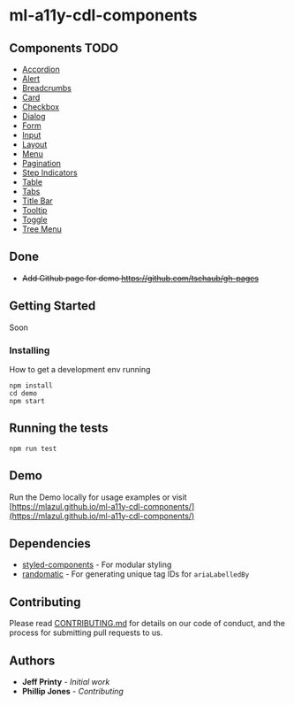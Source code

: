 # ml-a11y-cdl-components


## Components TODO
* [Accordion](https://macmillanlearning.atlassian.net/wiki/display/CDL/Accordions)
* [Alert](https://macmillanlearning.atlassian.net/wiki/pages/viewpage.action?pageId=69402693)
* [Breadcrumbs](https://macmillanlearning.atlassian.net/wiki/display/CDL/Breadcrumbs)
* [Card](https://macmillanlearning.atlassian.net/wiki/display/CDL/Cards)
* [Checkbox]()
* [Dialog](https://macmillanlearning.atlassian.net/wiki/display/CDL/Dialogs)
* [Form](https://macmillanlearning.atlassian.net/wiki/display/CDL/Forms)
* [Input]()
* [Layout]()
* [Menu](https://macmillanlearning.atlassian.net/wiki/display/CDL/Menus)
* [Pagination](https://macmillanlearning.atlassian.net/wiki/display/CDL/Pagination)
* [Step Indicators](https://macmillanlearning.atlassian.net/wiki/display/CDL/Step+Indicators)
* [Table](https://macmillanlearning.atlassian.net/wiki/display/CDL/Tables)
* [Tabs](https://macmillanlearning.atlassian.net/wiki/display/CDL/Tabs)
* [Title Bar](https://macmillanlearning.atlassian.net/wiki/display/CDL/Title+Bar)
* [Tooltip](https://macmillanlearning.atlassian.net/wiki/pages/viewpage.action?pageId=72155528)
* [Toggle]()
* [Tree Menu](https://macmillanlearning.atlassian.net/wiki/display/CDL/Tree+Menus)

## Done

* ~~Add Github page for demo https://github.com/tschaub/gh-pages~~

## Getting Started

Soon

### Installing

How to get a development env running

```
npm install
cd demo
npm start
```


## Running the tests

```
npm run test
```

## Demo

Run the Demo locally for usage examples or visit [https://mlazul.github.io/ml-a11y-cdl-components/](https://mlazul.github.io/ml-a11y-cdl-components/)

## Dependencies

* [styled-components](https://github.com/styled-components/styled-components/tree/master/docs) - For modular styling
* [randomatic](https://github.com/jonschlinkert/randomatic) - For generating unique tag IDs for `ariaLabelledBy`

## Contributing

Please read [CONTRIBUTING.md](soon) for details on our code of conduct, and the process for submitting pull requests to us.


## Authors

* **Jeff Printy** - *Initial work*
* **Phillip Jones** - *Contributing*
